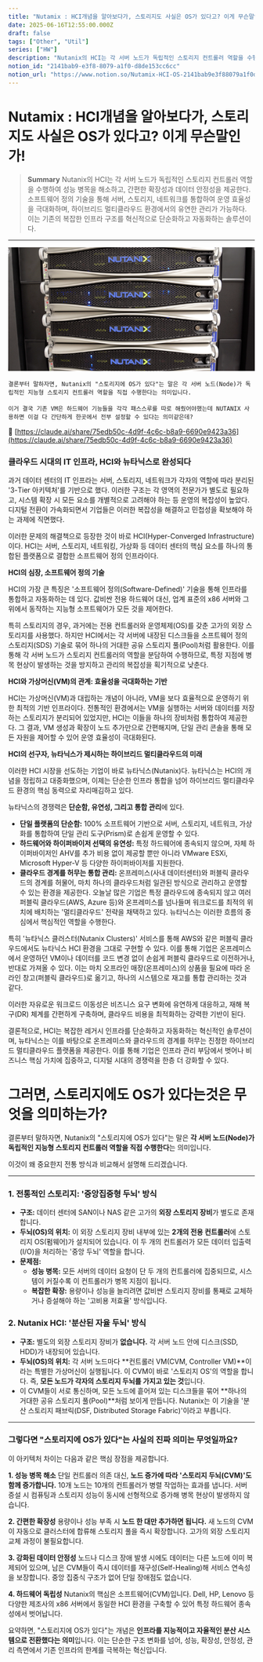 ```yaml
---
title: "Nutamix : HCI개념을 알아보다가, 스토리지도 사실은 OS가 있다고? 이게 무슨말인가!"
date: 2025-06-16T12:55:00.000Z
draft: false
tags: ["Other", "Util"]
series: ["HW"]
description: "Nutanix의 HCI는 각 서버 노드가 독립적인 스토리지 컨트롤러 역할을 수행하여 성능 병목을 해소하고, 간편한 확장성과 데이터 안정성을 제공한다. 소프트웨어 정의 기술을 통해 서버, 스토리지, 네트워크를 통합하여 운영 효율성을 극대화하며, 하이브리드 멀티클라우드 환경에서의 유연한 관리가 가능하다. 이는 기존의 복잡한 인프라 구조를 혁신적으로 단순화하고 자동화하는 솔루션이다."
notion_id: "2141bab9-e3f8-8079-a1f0-d8de153cc6cc"
notion_url: "https://www.notion.so/Nutamix-HCI-OS-2141bab9e3f88079a1f0d8de153cc6cc"
---
```


# Nutamix : HCI개념을 알아보다가, 스토리지도 사실은 OS가 있다고? 이게 무슨말인가!

> **Summary**
> Nutanix의 HCI는 각 서버 노드가 독립적인 스토리지 컨트롤러 역할을 수행하여 성능 병목을 해소하고, 간편한 확장성과 데이터 안정성을 제공한다. 소프트웨어 정의 기술을 통해 서버, 스토리지, 네트워크를 통합하여 운영 효율성을 극대화하며, 하이브리드 멀티클라우드 환경에서의 유연한 관리가 가능하다. 이는 기존의 복잡한 인프라 구조를 혁신적으로 단순화하고 자동화하는 솔루션이다.

---

![Image](image_8da3169af27f.png)

```plain text
결론부터 말하자면, Nutanix의 "스토리지에 OS가 있다"는 말은 각 서버 노드(Node)가 독립적인 지능형 스토리지 컨트롤러 역할을 직접 수행한다는 의미입니다.

이거 결국 기존 VM은 하드웨어 기능들을 각각 패스스루를 따로 해줬어야했는데 NUTANIX 사용하면 이걸 다 간단하게 한곳에서 전부 설정할 수 있다는 의미같은데?
```

🔗 [https://claude.ai/share/75edb50c-4d9f-4c6c-b8a9-6690e9423a36](https://claude.ai/share/75edb50c-4d9f-4c6c-b8a9-6690e9423a36)

### 클라우드 시대의 IT 인프라, HCI와 뉴타닉스로 완성되다

과거 데이터 센터의 IT 인프라는 서버, 스토리지, 네트워크가 각자의 역할에 따라 분리된 '3-Tier 아키텍처'를 기반으로 했다. 이러한 구조는 각 영역의 전문가가 별도로 필요하고, 시스템 확장 시 모든 요소를 개별적으로 고려해야 하는 등 운영의 복잡성이 높았다. 디지털 전환이 가속화되면서 기업들은 이러한 복잡성을 해결하고 민첩성을 확보해야 하는 과제에 직면했다.

이러한 문제의 해결책으로 등장한 것이 바로 HCI(Hyper-Converged Infrastructure)이다. HCI는 서버, 스토리지, 네트워킹, 가상화 등 데이터 센터의 핵심 요소를 하나의 통합된 플랫폼으로 결합한 소프트웨어 정의 인프라이다.

**HCI의 심장, 소프트웨어 정의 기술**

HCI의 가장 큰 특징은 '소프트웨어 정의(Software-Defined)' 기술을 통해 인프라를 통합하고 자동화하는 데 있다. 값비싼 전용 하드웨어 대신, 업계 표준의 x86 서버와 그 위에서 동작하는 지능형 소프트웨어가 모든 것을 제어한다.

특히 스토리지의 경우, 과거에는 전용 컨트롤러와 운영체제(OS)를 갖춘 고가의 외장 스토리지를 사용했다. 하지만 HCI에서는 각 서버에 내장된 디스크들을 소프트웨어 정의 스토리지(SDS) 기술로 묶어 하나의 거대한 공유 스토리지 풀(Pool)처럼 활용한다. 이를 통해 각 서버 노드가 스토리지 컨트롤러의 역할을 분담하여 수행하므로, 특정 지점에 병목 현상이 발생하는 것을 방지하고 관리의 복잡성을 획기적으로 낮춘다.

**HCI와 가상머신(VM)의 관계: 효율성을 극대화하는 기반**

HCI는 가상머신(VM)과 대립하는 개념이 아니라, VM을 보다 효율적으로 운영하기 위한 최적의 기반 인프라이다. 전통적인 환경에서는 VM을 실행하는 서버와 데이터를 저장하는 스토리지가 분리되어 있었지만, HCI는 이들을 하나의 장비처럼 통합하여 제공한다. 그 결과, VM 생성과 확장이 노드 추가만으로 간편해지며, 단일 관리 콘솔을 통해 모든 자원을 제어할 수 있어 운영 효율성이 극대화된다.

**HCI의 선구자, 뉴타닉스가 제시하는 하이브리드 멀티클라우드의 미래**

이러한 HCI 시장을 선도하는 기업이 바로 뉴타닉스(Nutanix)다. 뉴타닉스는 HCI의 개념을 정립하고 대중화했으며, 이제는 단순한 인프라 통합을 넘어 하이브리드 멀티클라우드 환경의 핵심 동력으로 자리매김하고 있다.

뉴타닉스의 경쟁력은 **단순함, 유연성, 그리고 통합 관리**에 있다.

- **단일 플랫폼의 단순함:** 100% 소프트웨어 기반으로 서버, 스토리지, 네트워크, 가상화를 통합하여 단일 관리 도구(Prism)로 손쉽게 운영할 수 있다.
- **하드웨어와 하이퍼바이저 선택의 유연성:** 특정 하드웨어에 종속되지 않으며, 자체 하이퍼바이저인 AHV를 추가 비용 없이 제공할 뿐만 아니라 VMware ESXi, Microsoft Hyper-V 등 다양한 하이퍼바이저를 지원한다.
- **클라우드 경계를 허무는 통합 관리:** 온프레미스(사내 데이터센터)와 퍼블릭 클라우드의 경계를 허물어, 마치 하나의 클라우드처럼 일관된 방식으로 관리하고 운영할 수 있는 환경을 제공한다.
오늘날 많은 기업은 특정 클라우드에 종속되지 않고 여러 퍼블릭 클라우드(AWS, Azure 등)와 온프레미스를 넘나들며 워크로드를 최적의 위치에 배치하는 '멀티클라우드' 전략을 채택하고 있다. 뉴타닉스는 이러한 흐름의 중심에서 핵심적인 역할을 수행한다.

특히 '뉴타닉스 클러스터(Nutanix Clusters)' 서비스를 통해 AWS와 같은 퍼블릭 클라우드에서도 뉴타닉스 HCI 환경을 그대로 구현할 수 있다. 이를 통해 기업은 온프레미스에서 운영하던 VM이나 데이터를 코드 변경 없이 손쉽게 퍼블릭 클라우드로 이전하거나, 반대로 가져올 수 있다. 이는 마치 오프라인 매장(온프레미스)의 상품을 필요에 따라 온라인 창고(퍼블릭 클라우드)로 옮기고, 하나의 시스템으로 재고를 통합 관리하는 것과 같다.

이러한 자유로운 워크로드 이동성은 비즈니스 요구 변화에 유연하게 대응하고, 재해 복구(DR) 체계를 간편하게 구축하며, 클라우드 비용을 최적화하는 강력한 기반이 된다.

결론적으로, HCI는 복잡한 레거시 인프라를 단순화하고 자동화하는 혁신적인 솔루션이며, 뉴타닉스는 이를 바탕으로 온프레미스와 클라우드의 경계를 허무는 진정한 하이브리드 멀티클라우드 플랫폼을 제공한다. 이를 통해 기업은 인프라 관리 부담에서 벗어나 비즈니스 핵심 가치에 집중하고, 디지털 시대의 경쟁력을 한층 더 강화할 수 있다.

# 그러면, 스토리지에도 OS가 있다는것은 무엇을 의미하는가?

결론부터 말하자면, Nutanix의 "스토리지에 OS가 있다"는 말은 **각 서버 노드(Node)가 독립적인 지능형 스토리지 컨트롤러 역할을 직접 수행한다**는 의미입니다.

이것이 왜 중요한지 전통 방식과 비교해서 설명해 드리겠습니다.

---

### 1. 전통적인 스토리지: '중앙집중형 두뇌' 방식

- **구조:** 데이터 센터에 SAN이나 NAS 같은 고가의 **외장 스토리지 장비**가 별도로 존재합니다.
- **두뇌(OS)의 위치:** 이 외장 스토리지 장비 내부에 있는 **2개의 전용 컨트롤러**에 스토리지 OS(펌웨어)가 설치되어 있습니다. 이 두 개의 컨트롤러가 모든 데이터 입출력(I/O)을 처리하는 '중앙 두뇌' 역할을 합니다.
- **문제점:**
  - **성능 병목:** 모든 서버의 데이터 요청이 단 두 개의 컨트롤러에 집중되므로, 시스템이 커질수록 이 컨트롤러가 병목 지점이 됩니다.
  - **복잡한 확장:** 용량이나 성능을 늘리려면 값비싼 스토리지 장비를 통째로 교체하거나 증설해야 하는 '고비용 저효율' 방식입니다.
### 2. Nutanix HCI: '분산된 자율 두뇌' 방식

- **구조:** 별도의 외장 스토리지 장비가 **없습니다.** 각 서버 노드 안에 디스크(SSD, HDD)가 내장되어 있습니다.
- **두뇌(OS)의 위치:** 각 서버 노드마다 **컨트롤러 VM(CVM, Controller VM)**이라는 특별한 가상머신이 실행됩니다. 이 CVM이 바로 '스토리지 OS'의 역할을 합니다. 즉, **모든 노드가 각자의 스토리지 두뇌를 가지고 있는 것**입니다.
- 이 CVM들이 서로 통신하며, 모든 노드에 흩어져 있는 디스크들을 묶어 **하나의 거대한 공유 스토리지 풀(Pool)**처럼 보이게 만듭니다. Nutanix는 이 기술을 '분산 스토리지 패브릭(DSF, Distributed Storage Fabric)'이라고 부릅니다.
---

### 그렇다면 "스토리지에 OS가 있다"는 사실의 진짜 의미는 무엇일까요?

이 아키텍처 차이는 다음과 같은 핵심 장점을 제공합니다.

**1. 성능 병목 해소**
단일 컨트롤러 의존 대신, **노드 증가에 따라 '스토리지 두뇌(CVM)'도 함께 증가합니다.** 10개 노드는 10개의 컨트롤러가 병렬 작업하는 효과를 냅니다. 서버 증설 시 컴퓨팅과 스토리지 성능이 동시에 선형적으로 증가해 병목 현상이 발생하지 않습니다.

**2. 간편한 확장성**
용량이나 성능 부족 시 **노드 한 대만 추가하면 됩니다.** 새 노드의 CVM이 자동으로 클러스터에 합류해 스토리지 풀을 즉시 확장합니다. 고가의 외장 스토리지 교체 과정이 불필요합니다.

**3. 강화된 데이터 안정성**
노드나 디스크 장애 발생 시에도 데이터는 다른 노드에 이미 복제되어 있으며, 남은 CVM들이 즉시 데이터를 재구성(Self-Healing)해 서비스 연속성을 보장합니다. 중앙 집중식 구조가 없어 단일 장애점도 없습니다.

**4. 하드웨어 독립성**
Nutanix의 핵심은 소프트웨어(CVM)입니다. Dell, HP, Lenovo 등 다양한 제조사의 x86 서버에서 동일한 HCI 환경을 구축할 수 있어 특정 하드웨어 종속성에서 벗어납니다.

요약하면, "스토리지에 OS가 있다"는 개념은 **인프라를 지능적이고 자율적인 분산 시스템으로 전환했다는 의미**입니다. 이는 단순한 구조 변화를 넘어, 성능, 확장성, 안정성, 관리 측면에서 기존 인프라의 한계를 극복하는 혁신입니다.

